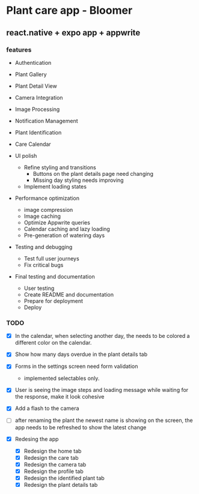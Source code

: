 # Plant care app - Bloomer

## react.native  + expo app + appwrite

### features

- Authentication
- Plant Gallery
- Plant Detail View
- Camera Integration
- Image Processing
- Notification Management
- Plant Identification
- Care Calendar

- UI polish
  - Refine styling and transitions
    - Buttons on the plant details page need changing
    - Missing day styling needs improving
  - Implement loading states
- Performance optimization
  - image compression
  - Image caching
  - Optimize Appwrite queries
  - Calendar caching and lazy loading
  - Pre-generation of watering days
- Testing and debugging
  - Test full user journeys
  - Fix critical bugs
- Final testing and documentation
  - User testing
  - Create README and documentation
  - Prepare for deployment
  - Deploy

### TODO

- [x] In the calendar, when selecting another day, the needs to be colored a different color on the calendar.
- [x] Show how many days overdue in the plant details tab
- [x] Forms in the settings screen need form validation
  - implemented selectables only.
- [x] User is seeing the image steps and loading message while waiting for the response, make it look cohesive
- [x] Add a flash to the camera
- [ ] after renaming the plant the newest name is showing on the screen, the app needs to be refreshed to show the latest change

- [x] Redesing the app
  - [x] Redesign the home tab
  - [x] Redesign the care tab
  - [x] Redesign the camera tab
  - [x] Redesign the profile tab
  - [x] Redesign the identified plant tab
  - [x] Redesign the plant details tab
